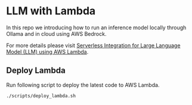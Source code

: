 # LLM with Lambda

In this repo we introducing how to run an inference model locally through Ollama and in cloud using AWS Bedrock.

For more details please visit [Serverless Integration for Large Language Model (LLM) using AWS Lambda](https://ygtqsolutions.com/learn/serverless-integration-for-large-language-model-llm-using-aws-lambda/).

## Deploy Lambda

Run following script to deploy the latest code to AWS Lambda.

```bash
./scripts/deploy_lambda.sh
```